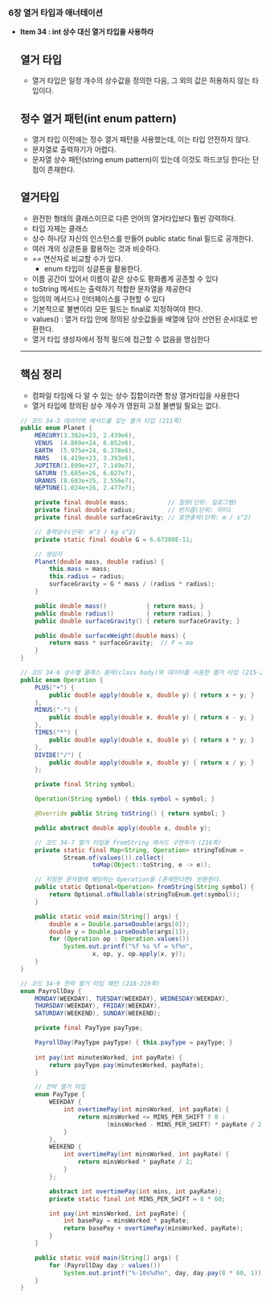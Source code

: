 ### 6장 열거 타입과 애너테이션

- **Item 34 : int 상수 대신 열거 타입을 사용하라**
    
    ## **열거 타입**
    
    - 열거 타입은 일정 개수의 상수값을 정의한 다음, 그 외의 값은 허용하지 않는 타입이다.
    
    ## **정수 열거 패턴(int enum pattern)**
    
    - 열거 타입 이전에는 정수 열거 패턴을 사용했는데, 이는 타입 안전하지 않다.
    - 문자열로 출력하기가 어렵다.
    - 문자열 상수 패턴(string enum pattern)이 있는데 이것도 하드코딩 한다는 단점이 존재한다.
    
    ## **열거타입**
    
    - 완전한 형태의 클래스이므로 다른 언어의 열거타입보다 훨씬 강력하다.
    - 타입 자체는 클래스
    - 상수 하나당 자신의 인스턴스를 만들어 public static final 필드로 공개한다.
    - 여러 개의 싱글톤을 활용하는 것과 비슷하다.
    - == 연산자로 비교할 수가 있다.
        - enum 타입이 싱글톤을 활용한다.
    - 이름 공간이 있어서 이름이 같은 상수도 평화롭게 공존할 수 있다
    - toString 메서드는 출력하기 적합한 문자열을 제공한다
    - 임의의 메서드나 인터페이스를 구현할 수 있다
    - 기본적으로 불변이라 모든 필드는 final로 지정하여야 한다.
    - values() : 열거 타입 안에 정의된 상숫값들을 배열에 담아 선언된 순서대로 반환한다.
    - 열거 타입 생성자에서 정적 필드에 접근할 수 없음을 명심한다
    
    ---
    
    ## **핵심 정리**
    
    - 컴파일 타임에 다 알 수 있는 상수 집합이라면 항상 열거타입을 사용한다
    - 열거 타입에 정의된 상수 개수가 영원히 고정 불변일 필요는 없다.
    
    ```java
    // 코드 34-3 데이터와 메서드를 갖는 열거 타입 (211쪽)
    public enum Planet {
        MERCURY(3.302e+23, 2.439e6),
        VENUS  (4.869e+24, 6.052e6),
        EARTH  (5.975e+24, 6.378e6),
        MARS   (6.419e+23, 3.393e6),
        JUPITER(1.899e+27, 7.149e7),
        SATURN (5.685e+26, 6.027e7),
        URANUS (8.683e+25, 2.556e7),
        NEPTUNE(1.024e+26, 2.477e7);
    
        private final double mass;           // 질량(단위: 킬로그램)
        private final double radius;         // 반지름(단위: 미터)
        private final double surfaceGravity; // 표면중력(단위: m / s^2)
    
        // 중력상수(단위: m^3 / kg s^2)
        private static final double G = 6.67300E-11;
    
        // 생성자
        Planet(double mass, double radius) {
            this.mass = mass;
            this.radius = radius;
            surfaceGravity = G * mass / (radius * radius);
        }
    
        public double mass()           { return mass; }
        public double radius()         { return radius; }
        public double surfaceGravity() { return surfaceGravity; }
    
        public double surfaceWeight(double mass) {
            return mass * surfaceGravity;  // F = ma
        }
    }
    ```
    
    ```java
    // 코드 34-6 상수별 클래스 몸체(class body)와 데이터를 사용한 열거 타입 (215-216쪽)
    public enum Operation {
        PLUS("+") {
            public double apply(double x, double y) { return x + y; }
        },
        MINUS("-") {
            public double apply(double x, double y) { return x - y; }
        },
        TIMES("*") {
            public double apply(double x, double y) { return x * y; }
        },
        DIVIDE("/") {
            public double apply(double x, double y) { return x / y; }
        };
    
        private final String symbol;
    
        Operation(String symbol) { this.symbol = symbol; }
    
        @Override public String toString() { return symbol; }
    
        public abstract double apply(double x, double y);
    
        // 코드 34-7 열거 타입용 fromString 메서드 구현하기 (216쪽)
        private static final Map<String, Operation> stringToEnum =
                Stream.of(values()).collect(
                        toMap(Object::toString, e -> e));
    
        // 지정한 문자열에 해당하는 Operation을 (존재한다면) 반환한다.
        public static Optional<Operation> fromString(String symbol) {
            return Optional.ofNullable(stringToEnum.get(symbol));
        }
    
        public static void main(String[] args) {
            double x = Double.parseDouble(args[0]);
            double y = Double.parseDouble(args[1]);
            for (Operation op : Operation.values())
                System.out.printf("%f %s %f = %f%n",
                        x, op, y, op.apply(x, y));
        }
    }
    ```
    
    ```java
    // 코드 34-9 전략 열거 타입 패턴 (218-219쪽)
    enum PayrollDay {
        MONDAY(WEEKDAY), TUESDAY(WEEKDAY), WEDNESDAY(WEEKDAY),
        THURSDAY(WEEKDAY), FRIDAY(WEEKDAY),
        SATURDAY(WEEKEND), SUNDAY(WEEKEND);
    
        private final PayType payType;
    
        PayrollDay(PayType payType) { this.payType = payType; }
        
        int pay(int minutesWorked, int payRate) {
            return payType.pay(minutesWorked, payRate);
        }
    
        // 전략 열거 타입
        enum PayType {
            WEEKDAY {
                int overtimePay(int minsWorked, int payRate) {
                    return minsWorked <= MINS_PER_SHIFT ? 0 :
                            (minsWorked - MINS_PER_SHIFT) * payRate / 2;
                }
            },
            WEEKEND {
                int overtimePay(int minsWorked, int payRate) {
                    return minsWorked * payRate / 2;
                }
            };
    
            abstract int overtimePay(int mins, int payRate);
            private static final int MINS_PER_SHIFT = 8 * 60;
    
            int pay(int minsWorked, int payRate) {
                int basePay = minsWorked * payRate;
                return basePay + overtimePay(minsWorked, payRate);
            }
        }
    
        public static void main(String[] args) {
            for (PayrollDay day : values())
                System.out.printf("%-10s%d%n", day, day.pay(8 * 60, 1));
        }
    }
    ```